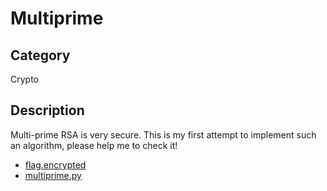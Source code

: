 Multiprime
===

## Category

Crypto

## Description  

Multi-prime RSA is very secure. This is my first attempt to implement such an algorithm, please help me to check it!

* [flag.encrypted](public/flag.encrypted)
* [multiprime.py](public/multiprime.py)